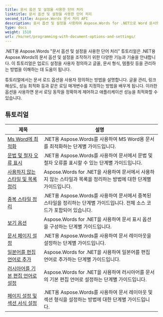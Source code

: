 ```yaml
---
title: 문서 옵션 및 설정을 사용한 단어 처리
linktitle: 문서 옵션 및 설정을 사용한 단어 처리
second_title: Aspose.Words 문서 처리 API
description: 문서 옵션 및 설정을 사용하여 Aspose.Words for .NET으로 Word 문서의 동작을 사용자 정의하고 제어하는 방법을 알아보세요. 튜토리얼은 문서 속성과 같은 다양한 기능을 안내합니다.
type: docs
weight: 1510
url: /ko/net/programming-with-document-options-and-settings/
---
```

.NET용 Aspose.Words "문서 옵션 및 설정을 사용한 단어 처리" 튜토리얼은 .NET용 Aspose.Words의 문서 옵션 및 설정을 조작하기 위한 다양한 기능과 기술을 안내합니다. 이 튜토리얼은 업로드 설정을 사용자 정의하고 글꼴, 문서 형식, 템플릿 등을 관리하는 방법을 이해하는 데 도움이 됩니다.

튜토리얼에서는 문서 로드 옵션을 사용자 정의하는 방법을 설명합니다. 글꼴 관리, 링크 해상도, 성능 최적화 등과 같은 로딩 매개변수를 지정하는 방법을 배우게 됩니다. 이러한 옵션을 사용하면 문서 로딩 동작을 정확하게 제어하고 애플리케이션 성능을 최적화할 수 있습니다.

 ## 튜토리얼
| 제목 | 설명 |
| --- | --- |
| [Ms Word에 최적화](./optimize-for-ms-word/) | .NET용 Aspose.Words를 사용하여 MS Word용 문서를 최적화하는 단계별 가이드입니다. |
| [문법 및 철자 오류 표시](./show-grammatical-and-spelling-errors/) | .NET용 Aspose.Words를 사용하여 문서에서 문법 및 철자 오류를 표시할 수 있는 단계별 가이드입니다. |
| [사용하지 않는 스타일 및 목록 정리](./cleanup-unused-styles-and-lists/) | Aspose.Words for .NET을 사용하여 문서에서 사용하지 않는 스타일과 목록을 정리하는 방법에 대한 단계별 가이드입니다. |
| [중복 스타일 정리](./cleanup-duplicate-style/) | .NET용 Aspose.Words를 사용하여 문서에서 중복된 스타일을 정리하는 단계별 가이드입니다. 전체 소스 코드가 포함되어 있습니다. |
| [보기 옵션](./view-options/) | Aspose.Words for .NET을 사용하여 문서 표시 옵션을 구성하는 단계별 가이드입니다. |
| [문서 페이지 설정](./document-page-setup/) | .NET용 Aspose.Words를 사용하여 문서 레이아웃을 설정하는 단계별 가이드입니다. |
| [일본어를 편집 언어로 추가](./add-japanese-as-editing-languages/) | Aspose.Words for .NET을 사용하여 일본어를 편집 언어로 추가하는 단계별 가이드입니다. |
| [러시아어를 기본 편집 언어로 설정](./set-russian-as-default-editing-language/) | Aspose.Words for .NET을 사용하여 러시아어를 문서의 기본 편집 언어로 설정하는 단계별 가이드입니다. |
| [페이지 설정 및 섹션 서식 설정](./set-page-setup-and-section-formatting/) | .NET용 Aspose.Words를 사용하여 문서 레이아웃 및 섹션 형식을 설정하는 방법에 대한 단계별 가이드입니다. |